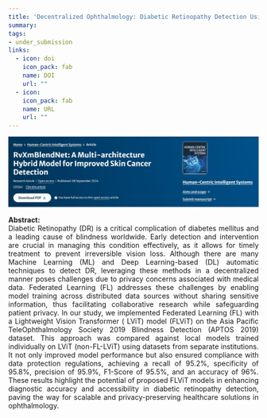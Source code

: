 ```yaml
---
title: 'Decentralized Ophthalmology: Diabetic Retinopathy Detection Using Federated Learning-based Lightweight Vision Transformer Model.'
summary:
tags:
- under_submission
links:
  - icon: doi
    icon_pack: fab
    name: DOI
    url: ""
  - icon:
    icon_pack: fab
    name: URL
    url: ""
---
```


<p align="center">
<img src="https://github.com/thlavlu/Publications/blob/main/test.jpg"/>
</p>
<strong>Abstract: </strong>
<div style="text-align: justify">Diabetic Retinopathy (DR) is a critical complication of diabetes mellitus and a leading cause of blindness worldwide. Early detection and intervention are crucial in managing this condition effectively, as it allows for timely treatment to prevent irreversible vision loss. Although there are many Machine Learning (ML) and Deep Learning-based (DL) automatic techniques to detect DR, leveraging these methods in a decentralized manner poses challenges due to privacy concerns associated with medical data. Federated Learning (FL) addresses these challenges by enabling model training across distributed data sources without sharing sensitive information, thus facilitating collaborative research while safeguarding patient privacy. In our study, we implemented Federated Learning (FL) with a Lightweight Vision Transformer ( LViT) model (FLViT) on the Asia Pacific TeleOphthalmology Society 2019 Blindness Detection (APTOS 2019) dataset. This approach was compared against local models trained individually on LViT (non-FL-LViT) using datasets from separate institutions. It not only improved model performance but also ensured compliance with data protection regulations, achieving a recall of 95.2%, specificity of 95.8%, precision of 95.9%, F1-Score of 95.5%, and an accuracy of 96%. These results highlight the potential of proposed FLViT models in enhancing diagnostic accuracy and accessibility in diabetic retinopathy detection, paving the way for scalable and privacy-preserving healthcare solutions in ophthalmology.</div>